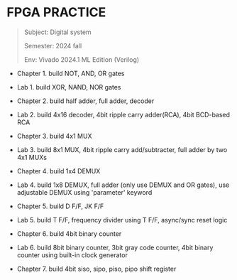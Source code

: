 FPGA PRACTICE
=
> Subject: Digital system
>
> Semester: 2024 fall
>
> Env: Vivado 2024.1 ML Edition (Verilog)
>

 * Chapter 1.
build NOT, AND, OR gates

 * Lab 1.
build XOR, NAND, NOR gates

 * Chapter 2.
build half adder, full adder, decoder

* Lab 2.
build 4x16 decoder, 4bit ripple carry adder(RCA), 4bit BCD-based RCA

* Chapter 3.
build 4x1 MUX

* Lab 3.
build 8x1 MUX, 4bit ripple carry add/subtracter, full adder by two 4x1 MUXs

* Chapter 4.
build 1x4 DEMUX

* Lab 4.
build 1x8 DEMUX, full adder (only use DEMUX and OR gates), use adjustable DEMUX using 'parameter' keyword

* Chapter 5.
build D F/F, JK F/F

* Lab 5.
build T F/F, frequency divider using T F/F, async/sync reset logic

* Chapter 6.
build 4bit binary counter

* Lab 6.
build 8bit binary counter, 3bit gray code counter, 4bit binary counter using built-in clock generator

* Chapter 7.
build 4bit siso, sipo, piso, pipo shift register





